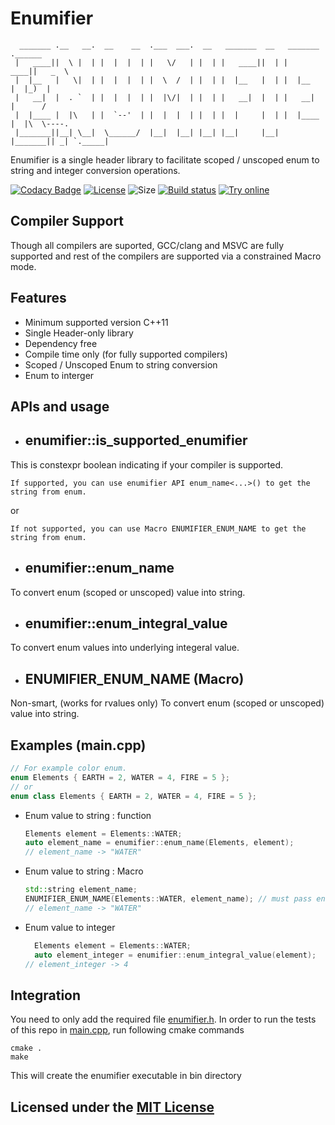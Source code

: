 # Enumifier

```text
  _______ .__   __.  __    __  .___  ___.  __   _______  __   _______ .______
 |   ____||  \ |  | |  |  |  | |   \/   | |  | |   ____||  | |   ____||   _  \
 |  |__   |   \|  | |  |  |  | |  \  /  | |  | |  |__   |  | |  |__   |  |_)  |
 |   __|  |  . `  | |  |  |  | |  |\/|  | |  | |   __|  |  | |   __|  |      /
 |  |____ |  |\   | |  `--'  | |  |  |  | |  | |  |     |  | |  |____ |  |\  \----.
 |_______||__| \__|  \______/  |__|  |__| |__| |__|     |__| |_______|| _| `._____|

```

Enumifier is a single header library to facilitate scoped / unscoped enum to string and integer conversion operations.

[![Codacy Badge](https://api.codacy.com/project/badge/Grade/bc15b104e34440c68cc9eaca99e7dc79)](https://app.codacy.com/manual/pranayaggarwal/enumifier/dashboard)
[![License](https://img.shields.io/github/license/pranayaggarwal/enumifier)](LICENSE)
![Size](https://img.shields.io/github/repo-size/pranayaggarwal/enumifier)
[![Build status](https://img.shields.io/appveyor/ci/pranayaggarwal/enumifier)](https://ci.appveyor.com/project/pranayaggarwal/enumifier/branch/master)
[![Try online](https://img.shields.io/badge/try-online-blue.svg)](https://wandbox.org/permlink/xuWvGrYlYVcNUEV2)

## Compiler Support
Though all compilers are suported, GCC/clang and MSVC are fully supported and rest of the compilers are supported via a constrained Macro mode.

## Features
* Minimum supported version C++11
* Single Header-only library
* Dependency free
* Compile time only (for fully supported compilers)
* Scoped / Unscoped Enum to string conversion
* Enum to interger 

## APIs and usage

* ## enumifier::is_supported_enumifier
This is constexpr boolean indicating if your compiler is supported.

```text
If supported, you can use enumifier API enum_name<...>() to get the string from enum.
```
or 

```text
If not supported, you can use Macro ENUMIFIER_ENUM_NAME to get the string from enum.
```

* ## enumifier::enum_name
To convert enum (scoped or unscoped) value into string.

* ## enumifier::enum_integral_value
To convert enum values into underlying integeral value.

* ## ENUMIFIER_ENUM_NAME (Macro)
Non-smart, (works for rvalues only) To convert enum (scoped or unscoped) value into string.

## Examples (main.cpp)

```cpp
// For example color enum.
enum Elements { EARTH = 2, WATER = 4, FIRE = 5 };
// or 
enum class Elements { EARTH = 2, WATER = 4, FIRE = 5 };
```

* Enum value to string : function
  ```cpp
  Elements element = Elements::WATER;
  auto element_name = enumifier::enum_name(Elements, element);
  // element_name -> "WATER"
  ```
* Enum value to string : Macro
  ```cpp
  std::string element_name;
  ENUMIFIER_ENUM_NAME(Elements::WATER, element_name); // must pass enum value directly
  // element_name -> "WATER"
  ```  

* Enum value to integer
  ```cpp
    Elements element = Elements::WATER;
    auto element_integer = enumifier::enum_integral_value(element);
  // element_integer -> 4
  ```

## Integration
You need to only add the required file [enumifier.h](include/enumifier.h).
In order to run the tests of this repo in [main.cpp](main.cpp), run following cmake commands 

```text
cmake .
make
```
This will create the enumifier executable in bin directory

## Licensed under the [MIT License](LICENSE)

